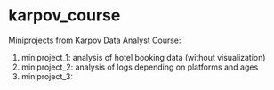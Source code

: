 # karpov_course
Miniprojects from Karpov Data Analyst Course:

1. miniproject_1: analysis of hotel booking data (without visualization)
2. miniproject_2: analysis of logs depending on platforms and ages
3. miniproject_3: 
